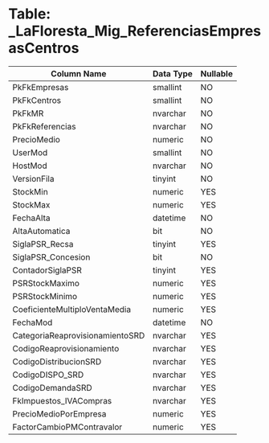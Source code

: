 # Table: _LaFloresta_Mig_ReferenciasEmpresasCentros

| Column Name | Data Type | Nullable |
|-------------|-----------|----------|
| PkFkEmpresas | smallint | NO |
| PkFkCentros | smallint | NO |
| PkFkMR | nvarchar | NO |
| PkFkReferencias | nvarchar | NO |
| PrecioMedio | numeric | NO |
| UserMod | smallint | NO |
| HostMod | nvarchar | NO |
| VersionFila | tinyint | NO |
| StockMin | numeric | YES |
| StockMax | numeric | YES |
| FechaAlta | datetime | NO |
| AltaAutomatica | bit | NO |
| SiglaPSR_Recsa | tinyint | YES |
| SiglaPSR_Concesion | bit | NO |
| ContadorSiglaPSR | tinyint | YES |
| PSRStockMaximo | numeric | YES |
| PSRStockMinimo | numeric | YES |
| CoeficienteMultiploVentaMedia | numeric | YES |
| FechaMod | datetime | NO |
| CategoriaReaprovisionamientoSRD | nvarchar | YES |
| CodigoReaprovisionamiento | nvarchar | YES |
| CodigoDistribucionSRD | nvarchar | YES |
| CodigoDISPO_SRD | nvarchar | YES |
| CodigoDemandaSRD | nvarchar | YES |
| FkImpuestos_IVACompras | nvarchar | YES |
| PrecioMedioPorEmpresa | numeric | YES |
| FactorCambioPMContravalor | numeric | YES |
